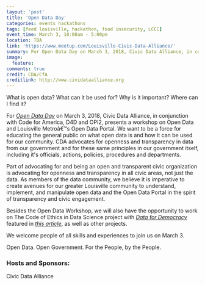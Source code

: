 ```yaml
---
layout: 'post'
title: 'Open Data Day'
categories: events hackathons
tags: [feed louisville, hackathon, food insecurity, LCCC]
event_time: March 3, 10:00am - 5:00pm
location: TBA
link: 'https://www.meetup.com/Louisville-Civic-Data-Alliance/'
summary: For Open Data Day on March 3, 2018, Civic Data Alliance, in conjunction with Code for America, D4D and OPI2, presents a workshop on Open Data and Louisville Metroâ€™s Open Data Portal. We want to be a force for educating the general public on what open data is and how it can be used for our community.
image:
  feature:
comments: true
credit: CDA/CfA
creditlink: http://www.cividataalliance.org
---
```


What is open data?
What can it be used for?
Why is it important?
Where can I find it?

For [_Open Data Day_](http://opendataday.org) on March 3, 2018, Civic Data Alliance, in conjunction with Code for America, D4D and OPI2, presents a workshop on Open Data and Louisville Metroâ€™s Open Data Portal. We want to be a force for educating the general public on what open data is and how it can be used for our community. CDA advocates for openness and transparency in data from our government and for these same principles in our government itself, including it's officials, actions, policies, procedures and departments.

Part of advocating for and being an open and transparent civic organization is advocating for openness and transparency in all civic areas, not just the data. As members of the data community, we believe it is imperative to create avenues for our greater Louisville community to understand, implement, and manipulate open data and the Open Data Portal in the spirit of transparency and civic engagement.

Besides the Open Data Workshop, we will also have the opportunity to work on The Code of Ethics in Data Science project with [_Data for Democracy_](http://datafordemocracy.org) featured in [_this article_](https://www.linkedin.com/pulse/code-ethics-data-science-dj-patil/), as well as other projects.

We welcome people of all skills and experiences to join us on March 3.

Open Data. Open Government. For the People, by the People.

### Hosts and Sponsors:
Civic Data Alliance
